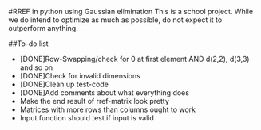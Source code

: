 #RREF in python using Gaussian elimination
This is a school project. While we do intend to optimize as much as possible, do not expect it to outperform anything.

##To-do list
* [DONE]Row-Swapping/check for 0 at first element AND d(2,2), d(3,3) and so on
* [DONE]Check for invalid dimensions
* [DONE]Clean up test-code
* [DONE]Add comments about what everything does
* Make the end result of rref-matrix look pretty
* Matrices with more rows than columns ought to work
* Input function should test if input is valid